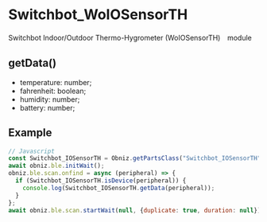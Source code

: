 # Switchbot_WoIOSensorTH

Switchbot Indoor/Outdoor Thermo-Hygrometer (WoIOSensorTH)　module

## getData()

- temperature: number;
- fahrenheit: boolean;
- humidity: number;
- battery: number;

## Example

```javascript
// Javascript
const Switchbot_IOSensorTH = Obniz.getPartsClass("Switchbot_IOSensorTH");
await obniz.ble.initWait();
obniz.ble.scan.onfind = async (peripheral) => {
  if (Switchbot_IOSensorTH.isDevice(peripheral)) {
    console.log(Switchbot_IOSensorTH.getData(peripheral));
  }
};
await obniz.ble.scan.startWait(null, {duplicate: true, duration: null});
```
